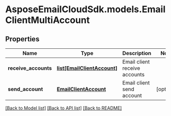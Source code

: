 # AsposeEmailCloudSdk.models.EmailClientMultiAccount
## Properties
Name | Type | Description | Notes
------------ | ------------- | ------------- | -------------
**receive_accounts** | [**list[EmailClientAccount]**](EmailClientAccount.md) | Email client receive accounts              | 
**send_account** | [**EmailClientAccount**](EmailClientAccount.md) | Email client send account              | [optional] 



[[Back to Model list]](README.md#documentation-for-models) [[Back to API list]](README.md#documentation-for-api-endpoints) [[Back to README]](README.md)


